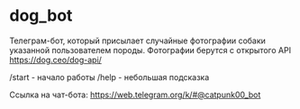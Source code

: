 # dog_bot

Телеграм-бот, который присылает случайные фотографии собаки указанной пользователем породы. Фотографии берутся с открытого API https://dog.ceo/dog-api/

/start - начало работы
/help - небольшая подсказка

Ссылка на чат-бота: https://web.telegram.org/k/#@catpunk00_bot




